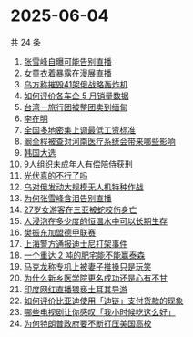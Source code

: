 # 2025-06-04

共 24 条

<!-- BEGIN ZHIHUSEARCH -->
<!-- 最后更新时间 Wed Jun 04 2025 07:16:49 GMT+0800 (China Standard Time) -->

1. [张雪峰自曝可能告别直播](https://www.zhihu.com/search?q=%E5%BC%A0%E9%9B%AA%E5%B3%B0%E8%87%AA%E6%9B%9D%E5%8F%AF%E8%83%BD%E5%91%8A%E5%88%AB%E7%9B%B4%E6%92%AD)
1. [女童衣着暴露在漫展直播](https://www.zhihu.com/search?q=%E5%A5%B3%E7%AB%A5%E8%A1%A3%E7%9D%80%E6%9A%B4%E9%9C%B2%E5%9C%A8%E6%BC%AB%E5%B1%95%E7%9B%B4%E6%92%AD)
1. [乌方称摧毁41架俄战略轰炸机](https://www.zhihu.com/search?q=%E4%B9%8C%E6%96%B9%E7%A7%B0%E6%91%A7%E6%AF%8141%E6%9E%B6%E4%BF%84%E6%88%98%E7%95%A5%E8%BD%B0%E7%82%B8%E6%9C%BA)
1. [如何评价各车企 5 月销量数据](https://www.zhihu.com/search?q=%E5%A6%82%E4%BD%95%E8%AF%84%E4%BB%B7%E5%90%84%E8%BD%A6%E4%BC%81%205%20%E6%9C%88%E9%94%80%E9%87%8F%E6%95%B0%E6%8D%AE)
1. [台湾一旅行团被整团卖到缅甸](https://www.zhihu.com/search?q=%E5%8F%B0%E6%B9%BE%E4%B8%80%E6%97%85%E8%A1%8C%E5%9B%A2%E8%A2%AB%E6%95%B4%E5%9B%A2%E5%8D%96%E5%88%B0%E7%BC%85%E7%94%B8)
1. [李在明](https://www.zhihu.com/search?q=%E6%9D%8E%E5%9C%A8%E6%98%8E)
1. [全国多地密集上调最低工资标准](https://www.zhihu.com/search?q=%E5%85%A8%E5%9B%BD%E5%A4%9A%E5%9C%B0%E5%AF%86%E9%9B%86%E4%B8%8A%E8%B0%83%E6%9C%80%E4%BD%8E%E5%B7%A5%E8%B5%84%E6%A0%87%E5%87%86)
1. [阚全程被查对河南医疗系统会带来哪些影响](https://www.zhihu.com/search?q=%E9%98%9A%E5%85%A8%E7%A8%8B%E8%A2%AB%E6%9F%A5%E5%AF%B9%E6%B2%B3%E5%8D%97%E5%8C%BB%E7%96%97%E7%B3%BB%E7%BB%9F%E4%BC%9A%E5%B8%A6%E6%9D%A5%E5%93%AA%E4%BA%9B%E5%BD%B1%E5%93%8D)
1. [韩国大选](https://www.zhihu.com/search?q=%E9%9F%A9%E5%9B%BD%E5%A4%A7%E9%80%89)
1. [9人组织未成年人有偿陪侍获刑](https://www.zhihu.com/search?q=9%E4%BA%BA%E7%BB%84%E7%BB%87%E6%9C%AA%E6%88%90%E5%B9%B4%E4%BA%BA%E6%9C%89%E5%81%BF%E9%99%AA%E4%BE%8D%E8%8E%B7%E5%88%91)
1. [光伏真的不行了吗](https://www.zhihu.com/search?q=%E5%85%89%E4%BC%8F%E7%9C%9F%E7%9A%84%E4%B8%8D%E8%A1%8C%E4%BA%86%E5%90%97)
1. [乌对俄发动大规模无人机特种作战](https://www.zhihu.com/search?q=%E4%B9%8C%E5%AF%B9%E4%BF%84%E5%8F%91%E5%8A%A8%E5%A4%A7%E8%A7%84%E6%A8%A1%E6%97%A0%E4%BA%BA%E6%9C%BA%E7%89%B9%E7%A7%8D%E4%BD%9C%E6%88%98)
1. [为何张雪峰含泪告别直播](https://www.zhihu.com/search?q=%E4%B8%BA%E4%BD%95%E5%BC%A0%E9%9B%AA%E5%B3%B0%E5%90%AB%E6%B3%AA%E5%91%8A%E5%88%AB%E7%9B%B4%E6%92%AD)
1. [27岁女游客在三亚被蛇咬伤身亡](https://www.zhihu.com/search?q=27%E5%B2%81%E5%A5%B3%E6%B8%B8%E5%AE%A2%E5%9C%A8%E4%B8%89%E4%BA%9A%E8%A2%AB%E8%9B%87%E5%92%AC%E4%BC%A4%E8%BA%AB%E4%BA%A1)
1. [人浸泡在多少度的恒温水中可以长期生存](https://www.zhihu.com/search?q=%E4%BA%BA%E6%B5%B8%E6%B3%A1%E5%9C%A8%E5%A4%9A%E5%B0%91%E5%BA%A6%E7%9A%84%E6%81%92%E6%B8%A9%E6%B0%B4%E4%B8%AD%E5%8F%AF%E4%BB%A5%E9%95%BF%E6%9C%9F%E7%94%9F%E5%AD%98)
1. [樊振东加盟德甲联赛](https://www.zhihu.com/search?q=%E6%A8%8A%E6%8C%AF%E4%B8%9C%E5%8A%A0%E7%9B%9F%E5%BE%B7%E7%94%B2%E8%81%94%E8%B5%9B)
1. [上海警方通报迪士尼打架事件](https://www.zhihu.com/search?q=%E4%B8%8A%E6%B5%B7%E8%AD%A6%E6%96%B9%E9%80%9A%E6%8A%A5%E8%BF%AA%E5%A3%AB%E5%B0%BC%E6%89%93%E6%9E%B6%E4%BA%8B%E4%BB%B6)
1. [一个重达 2 吨的肥宅能不能赢泰森](https://www.zhihu.com/search?q=%E4%B8%80%E4%B8%AA%E9%87%8D%E8%BE%BE%202%20%E5%90%A8%E7%9A%84%E8%82%A5%E5%AE%85%E8%83%BD%E4%B8%8D%E8%83%BD%E8%B5%A2%E6%B3%B0%E6%A3%AE)
1. [马克龙称专机上被妻子推搡只是玩笑](https://www.zhihu.com/search?q=%E9%A9%AC%E5%85%8B%E9%BE%99%E7%A7%B0%E4%B8%93%E6%9C%BA%E4%B8%8A%E8%A2%AB%E5%A6%BB%E5%AD%90%E6%8E%A8%E6%90%A1%E5%8F%AA%E6%98%AF%E7%8E%A9%E7%AC%91)
1. [为什么新乡医学院更名成功还是心有不甘](https://www.zhihu.com/search?q=%E4%B8%BA%E4%BB%80%E4%B9%88%E6%96%B0%E4%B9%A1%E5%8C%BB%E5%AD%A6%E9%99%A2%E6%9B%B4%E5%90%8D%E6%88%90%E5%8A%9F%E8%BF%98%E6%98%AF%E5%BF%83%E6%9C%89%E4%B8%8D%E7%94%98)
1. [印度网红直播猥亵土耳其导游](https://www.zhihu.com/search?q=%E5%8D%B0%E5%BA%A6%E7%BD%91%E7%BA%A2%E7%9B%B4%E6%92%AD%E7%8C%A5%E4%BA%B5%E5%9C%9F%E8%80%B3%E5%85%B6%E5%AF%BC%E6%B8%B8)
1. [如何评价比亚迪使用「迪链」支付货款的现象](https://www.zhihu.com/search?q=%E5%A6%82%E4%BD%95%E8%AF%84%E4%BB%B7%E6%AF%94%E4%BA%9A%E8%BF%AA%E4%BD%BF%E7%94%A8%E3%80%8C%E8%BF%AA%E9%93%BE%E3%80%8D%E6%94%AF%E4%BB%98%E8%B4%A7%E6%AC%BE%E7%9A%84%E7%8E%B0%E8%B1%A1)
1. [哪些电视剧让你感叹「我小时候吃这么好」](https://www.zhihu.com/search?q=%E5%93%AA%E4%BA%9B%E7%94%B5%E8%A7%86%E5%89%A7%E8%AE%A9%E4%BD%A0%E6%84%9F%E5%8F%B9%E3%80%8C%E6%88%91%E5%B0%8F%E6%97%B6%E5%80%99%E5%90%83%E8%BF%99%E4%B9%88%E5%A5%BD%E3%80%8D)
1. [为何特朗普政府要不断打压美国高校](https://www.zhihu.com/search?q=%E4%B8%BA%E4%BD%95%E7%89%B9%E6%9C%97%E6%99%AE%E6%94%BF%E5%BA%9C%E8%A6%81%E4%B8%8D%E6%96%AD%E6%89%93%E5%8E%8B%E7%BE%8E%E5%9B%BD%E9%AB%98%E6%A0%A1)

<!-- END ZHIHUSEARCH -->
